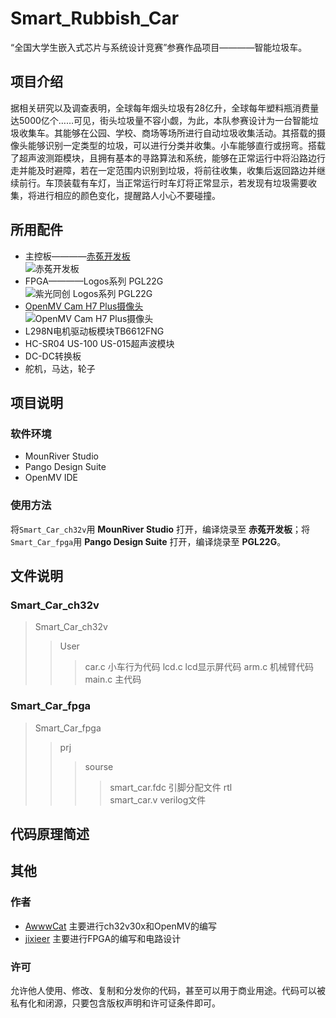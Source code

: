 # Smart_Rubbish_Car
“全国大学生嵌入式芯片与系统设计竞赛”参赛作品项目————智能垃圾车。

## 项目介绍
据相关研究以及调查表明，全球每年烟头垃圾有28亿升，全球每年塑料瓶消费量达5000亿个……可见，街头垃圾量不容小觑，为此，本队参赛设计为一台智能垃圾收集车。其能够在公园、学校、商场等场所进行自动垃圾收集活动。其搭载的摄像头能够识别一定类型的垃圾，可以进行分类并收集。小车能够直行或拐弯。搭载了超声波测距模块，且拥有基本的寻路算法和系统，能够在正常运行中将沿路边行走并能及时避障，若在一定范围内识别到垃圾，将前往收集，收集后返回路边并继续前行。车顶装载有车灯，当正常运行时车灯将正常显示，若发现有垃圾需要收集，将进行相应的颜色变化，提醒路人小心不要碰撞。

## 所用配件
* 主控板————[赤菟开发板](https://www.wch.cn/products/CH32V307.html "赤菟开发板官方介绍")  
![](https://mmbiz.qpic.cn/mmbiz_jpg/t4HGUiau80iagyzwKKXkiaylc8v6hT6rSf2l2RxBoqZvzib2YrcVaKNVjLHEW8njXTozM2UhTI33yoKmjr8BTiaPTEA/640?wx_fmt=jpeg&tp=webp&wxfrom=5&wx_lazy=1&wx_co=1 "赤菟开发板") 
* FPGA————Logos系列 PGL22G  
![](http://t15.baidu.com/it/u=1667932565,3317867372&fm=224&app=112&f=JPEG?w=500&h=500 "紫光同创 Logos系列 PGL22G")  
* [OpenMV Cam H7 Plus摄像头](https://singtown.com/product/50812/openmv4-h7-plus/ "OpenMV Cam H7 Plus官方介绍")  
![](https://book.openmv.cc/assets/002.jpg "OpenMV Cam H7 Plus摄像头")  
* L298N电机驱动板模块TB6612FNG  
* HC-SR04 US-100 US-015超声波模块  
* DC-DC转换板  
* 舵机，马达，轮子  

## 项目说明
### 软件环境
* MounRiver Studio
* Pango Design Suite
* OpenMV IDE
### 使用方法
将`Smart_Car_ch32v`用 **MounRiver Studio** 打开，编译烧录至 **赤菟开发板**；将`Smart_Car_fpga`用 **Pango Design Suite** 打开，编译烧录至 **PGL22G**。

## 文件说明
### Smart_Car_ch32v  
> Smart_Car_ch32v  
>> User  
>>> car.c  小车行为代码
>>> lcd.c  lcd显示屏代码
>>> arm.c  机械臂代码
>>> main.c  主代码
  
### Smart_Car_fpga  
> Smart_Car_fpga
>> prj
>>> sourse
>>>> smart_car.fdc  引脚分配文件
>> rtl  
>>> smart_car.v  verilog文件

## 代码原理简述

## 其他
### 作者
* [AwwwCat](https://github.com/AwwwCat)    主要进行ch32v30x和OpenMV的编写
* [jixieer](https://github.com/jixieer)    主要进行FPGA的编写和电路设计

### 许可
允许他人使用、修改、复制和分发你的代码，甚至可以用于商业用途。代码可以被私有化和闭源，只要包含版权声明和许可证条件即可。
